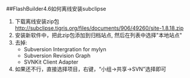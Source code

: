 ##FlashBuilder4.6如何离线安装subclipse
1. 下载离线安装zip包<http://subclipse.tigris.org/files/documents/906/49260/site-1.8.18.zip>
1. 安装新软件中，把此zip包添加到归档站点, 然后在列表中选择"本地站点"
1. 去掉:
    - Subversion Intergration for mylyn
    - Subversion Revision Graph
    - SVNKit Client Adapter
1. 如果还不行，直接选择项目，右键，“小组->共享->SVN”选择即可
